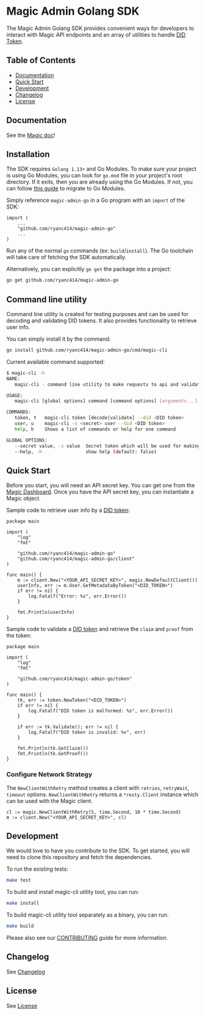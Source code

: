 # Magic Admin Golang SDK

The Magic Admin Golang SDK provides convenient ways for developers to interact with Magic API endpoints and an array of utilities to handle [DID Token](https://magic.link/docs/introduction/decentralized-id).

## Table of Contents

* [Documentation](#documentation)
* [Quick Start](#quick-start)
* [Development](#development)
* [Changelog](#changelog)
* [License](#license)

## Documentation
See the [Magic doc](https://magic.link/docs/api-reference/server-side-sdks/go)!

## Installation

The SDK requires `Golang 1.13+` and Go Modules. To make sure your project is using Go Modules, you can look for `go.mod` file in your project's root directory. If it exits, then you are already using the Go Modules. If not, you can follow [this guide](https://blog.golang.org/migrating-to-go-modules) to migrate to Go Modules.

Simply reference `magic-admin-go` in a Go program with an `import` of the SDK:

``` golang
import (
    ...
    "github.com/ryanc414/magic-admin-go"
    ...
)
```

Run any of the normal `go` commands (ex: `build`/`install`). The Go toolchain will take care of fetching the SDK automatically.

Alternatively, you can explicitly `go get` the package into a project:

```sh
go get github.com/ryanc414/magic-admin-go
```

## Command line utility

Command line utility is created for testing purposes and can be used for decoding and validating DID tokens. It also provides functionality to retrieve user info.

You can simply install it by the command:
```bash
go install github.com/ryanc414/magic-admin-go/cmd/magic-cli
```

Current available command supported:

```bash
$ magic-cli -h
NAME:
   magic-cli - command line utility to make requests to api and validate tokens

USAGE:
   magic-cli [global options] command [command options] [arguments...]

COMMANDS:
   token, t   magic-cli token [decode|validate] --did <DID token>
   user, u    magic-cli -s <secret> user --did <DID token>
   help, h    Shows a list of commands or help for one command

GLOBAL OPTIONS:
   --secret value, -s value  Secret token which will be used for making request to backend api [$MAGIC_API_SECRET_KEY]
   --help, -h                show help (default: false)
```

## Quick Start

Before you start, you will need an API secret key. You can get one from the [Magic Dashboard](https://dashboard.magic.link/). Once you have the API secret key, you can instantiate a Magic object.

Sample code to retrieve user info by a [DID token](https://docs.magic.link/decentralized-id):
```golang
package main

import (
    "log"
    "fmt"

    "github.com/ryanc414/magic-admin-go"
    "github.com/ryanc414/magic-admin-go/client"
)

func main() {
    m := client.New("<YOUR_API_SECRET_KEY>", magic.NewDefaultClient())
    userInfo, err := m.User.GetMetadataByToken("<DID_TOKEN>")
    if err != nil {
        log.Fatalf("Error: %s", err.Error())
    }

    fmt.Println(userInfo)
}
```

Sample code to validate a [DID token](https://docs.magic.link/decentralized-id) and retrieve the `claim` and `proof` from the token:
```golang
package main

import (
    "log"
    "fmt"

    "github.com/ryanc414/magic-admin-go/token"
)

func main() {
    tk, err := token.NewToken("<DID_TOKEN>")
    if err != nil {
        log.Fatalf("DID token is malformed: %s", err.Error())
    }
    
    if err := tk.Validate(); err != nil {
        log.Fatalf("DID token is invalid: %v", err)
    }

    fmt.Println(tk.GetClaim())
    fmt.Println(tk.GetProof())
}
```

### Configure Network Strategy

The `NewClientWithRetry` method creates a client with `retries`,  `retryWait`, `timeout` options. `NewClientWithRetry` returns a `*resty.Client` instance which can be used with the Magic client.

```golang
cl := magic.NewClientWithRetry(5, time.Second, 10 * time.Second)
m := client.New("<YOUR_API_SECRET_KEY>", cl)
```

## Development

We would love to have you contribute to the SDK. To get started, you will need to clone this repository and fetch the dependencies.

To run the existing tests:

```bash
make test
```

To build and install magic-cli utility tool, you can run:

```bash
make install
```

To build magic-cli utility tool separately as a binary, you can run:

```bash
make build
```

Please also see our [CONTRIBUTING](CONTRIBUTING.md) guide for more information.

## Changelog
See [Changelog](CHANGELOG.md)

## License
See [License](LICENSE.txt)
